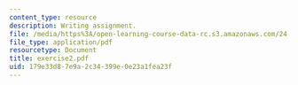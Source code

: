 ```yaml
---
content_type: resource
description: Writing assignment.
file: /media/https%3A/open-learning-course-data-rc.s3.amazonaws.com/24-01-classics-in-western-philosophy-spring-2006/179e33d87e9a2c34399e0e23a1fea23f_exercise2.pdf
file_type: application/pdf
resourcetype: Document
title: exercise2.pdf
uid: 179e33d8-7e9a-2c34-399e-0e23a1fea23f
---
```

